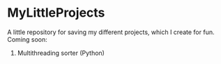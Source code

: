 # MyLittleProjects
A little repository for saving my different projects, which I create for fun. 
Coming soon:
1. Multithreading sorter (Python)

